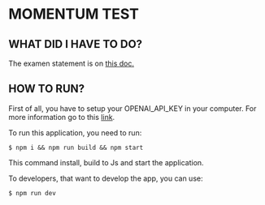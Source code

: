 # MOMENTUM TEST
## WHAT DID I HAVE TO DO?
The examen statement is on [this doc.](EXAM-STATEMENT.md)

## HOW TO RUN?

First of all, you have to setup your OPENAI_API_KEY in your computer. For more information go to this [link](https://platform.openai.com/docs/quickstart/step-2-setup-your-api-key).

To run this application, you need to run:

    $ npm i && npm run build && npm start

This command install, build to Js and start the application.

To developers, that want to develop the app, you can use:

    $ npm run dev